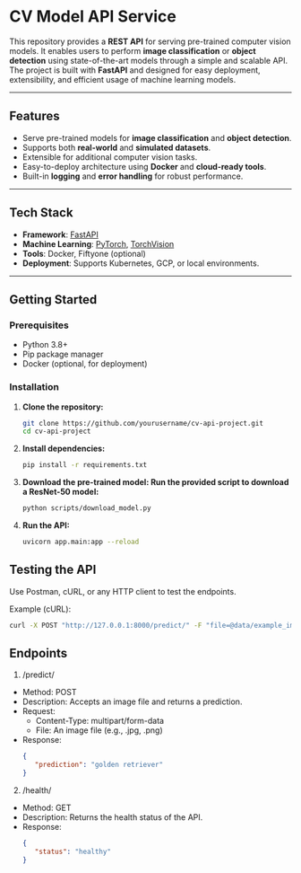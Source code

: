 # CV Model API Service

This repository provides a **REST API** for serving pre-trained computer vision models. It enables users to perform **image classification** or **object detection** using state-of-the-art models through a simple and scalable API. The project is built with **FastAPI** and designed for easy deployment, extensibility, and efficient usage of machine learning models.

---

## **Features**
- Serve pre-trained models for **image classification** and **object detection**.
- Supports both **real-world** and **simulated datasets**.
- Extensible for additional computer vision tasks.
- Easy-to-deploy architecture using **Docker** and **cloud-ready tools**.
- Built-in **logging** and **error handling** for robust performance.

---

## **Tech Stack**
- **Framework**: [FastAPI](https://fastapi.tiangolo.com/)
- **Machine Learning**: [PyTorch](https://pytorch.org/), [TorchVision](https://pytorch.org/vision/stable/index.html)
- **Tools**: Docker, Fiftyone (optional)
- **Deployment**: Supports Kubernetes, GCP, or local environments.

---

## **Getting Started**

### Prerequisites
- Python 3.8+
- Pip package manager
- Docker (optional, for deployment)

### Installation
1. **Clone the repository:**
   ```bash
   git clone https://github.com/yourusername/cv-api-project.git
   cd cv-api-project

2. **Install dependencies:**
   ```bash
   pip install -r requirements.txt

3. **Download the pre-trained model: Run the provided script to download a ResNet-50 model:**
   ```bash
   python scripts/download_model.py

4. **Run the API:**
   ```bash
   uvicorn app.main:app --reload

## **Testing the API**
Use Postman, cURL, or any HTTP client to test the endpoints.

Example (cURL):
   ```bash
   curl -X POST "http://127.0.0.1:8000/predict/" -F "file=@data/example_images/sample.jpg"
   ```

## **Endpoints**

1. /predict/
- Method: POST
- Description: Accepts an image file and returns a prediction.
- Request:
   - Content-Type: multipart/form-data
   - File: An image file (e.g., .jpg, .png)
- Response:
   ```json
   {
      "prediction": "golden retriever"
   }
   ```

2. /health/
- Method: GET
- Description: Returns the health status of the API.
- Response:
   ```json
   {
      "status": "healthy"
   }
   ```
